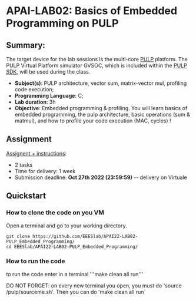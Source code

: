 # APAI-LAB02: Basics of Embedded Programming on PULP

## Summary:
The target device for the lab sessions is the multi-core [PULP](https://github.com/pulp-platform/pulp) platform. 
The PULP Virtual Platform simulator GVSOC, which is included within the [PULP SDK](https://github.com/pulp-platform/pulp-sdk), will be used during the class. 

- **Subject(s)**: PULP architecture, vector sum, matrix-vector mul, profiling code execution;
- **Programming Language**: C;
- **Lab duration**: 3h 
- **Objective**: Embedded programming & profiling. You will learn basics of embedded programming, the pulp architecture, basic operations (sum & matmul), and how to profile your code execution (MAC, cycles) !

## Assignment
[Assignent + instructions](https://docs.google.com/document/d/1jco30-x0BoXLR27nCj2tT3Mn0cHa9t0PUyEDg4QMqUA/edit?usp=sharing):        
- 2 tasks        
- Time for delivery: 1 week        
- Submission deadline:  **Oct 27th 2022 (23:59:59)** -- delivery on Virtuale

## Quickstart
### How to clone the code on you VM

Open a terminal and go to your working directory.
```
git clone https://github.com/EEESlab/APAI22-LAB02-PULP_Embedded_Programming/
cd EEESlab/APAI22-LAB02-PULP_Embedded_Programming/
```
### How to run the code
to run the code enter in a terminal 
'''make clean all run'''

DO NOT FORGET: on every new terminal you open, you must do 'source /pulp/sourceme.sh'. Then you can do 'make clean all run`
